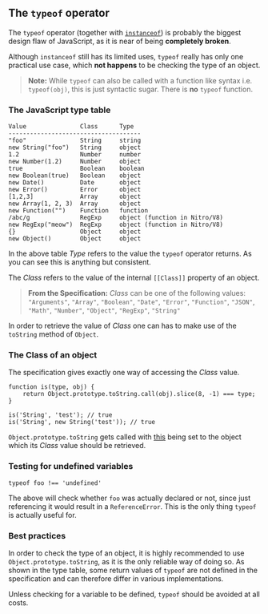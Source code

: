 ## The `typeof` operator

The `typeof` operator (together with 
[`instanceof`](#instanceof)) is probably the biggest 
design flaw of JavaScript, as it is near of being **completely broken**.

Although `instanceof` still has its limited uses, `typeof` really has only one
practical use case, which **not happens** to be checking the type of an object. 

> **Note:** While `typeof` can also be called with a function like syntax
> i.e. `typeof(obj)`, this is just syntactic sugar. There is **no**
> `typeof` function.

### The JavaScript type table

    Value               Class      Type
    -------------------------------------
    "foo"               String     string
    new String("foo")   String     object
    1.2                 Number     number
    new Number(1.2)     Number     object
    true                Boolean    boolean
    new Boolean(true)   Boolean    object
    new Date()          Date       object
    new Error()         Error      object
    [1,2,3]             Array      object
    new Array(1, 2, 3)  Array      object
    new Function("")    Function   function
    /abc/g              RegExp     object (function in Nitro/V8)
    new RegExp("meow")  RegExp     object (function in Nitro/V8)
    {}                  Object     object
    new Object()        Object     object

In the above table *Type* refers to the value the `typeof` operator returns. As
you can see this is anything but consistent.

The *Class* refers to the value of the internal `[[Class]]` property of an object.

> **From the Specification:**  *Class* can be one of the following values: 
> `"Arguments"`, `"Array"`, `"Boolean"`, `"Date"`, `"Error"`, `"Function"`,
> `"JSON"`, `"Math"`, `"Number"`, `"Object"`, `"RegExp"`, `"String"`

In order to retrieve the value of *Class* one can has to make use of the
`toString` method of `Object`.

### The Class of an object

The specification gives exactly one way of accessing the *Class* value.

    function is(type, obj) {
        return Object.prototype.toString.call(obj).slice(8, -1) === type;
    }
    
    is('String', 'test'); // true
    is('String', new String('test')); // true

`Object.prototype.toString` gets called with [this](#this) 
being set to the object which its *Class* value should be retrieved.

### Testing for undefined variables

    typeof foo !== 'undefined'

The above will check whether `foo` was actually declared or not, since just 
referencing it would result in a `ReferenceError`. This is the only thing
`typeof` is actually useful for.

### Best practices

In order to check the type of an object, it is highly recommended to use 
`Object.prototype.toString`, as it is the only reliable way of doing so. 
As shown in the type table, some return values of `typeof` are not defined in the
specification and can therefore differ in various implementations.

Unless checking for a variable to be defined, `typeof` should be avoided at
all costs.

